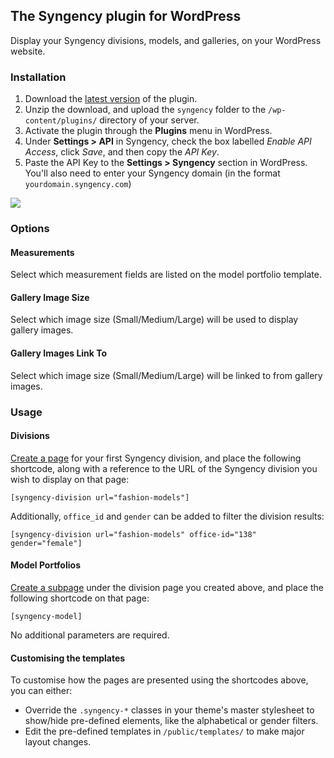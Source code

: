 ## The Syngency plugin for WordPress ##

Display your Syngency divisions, models, and galleries, on your WordPress website.

### Installation ###

1. Download the [latest version](https://github.com/syngency/wordpress-plugin/archive/master.zip) of the plugin.
1. Unzip the download, and upload the `syngency` folder to the `/wp-content/plugins/` directory of your server.
1. Activate the plugin through the **Plugins** menu in WordPress.
1. Under **Settings > API** in Syngency, check the box labelled _Enable API Access_, click _Save_, and then copy the _API Key_.
1. Paste the API Key to the **Settings > Syngency** section in WordPress. You'll also need to enter your Syngency domain (in the format `yourdomain.syngency.com`)

<img src="https://downloads.intercomcdn.com/i/o/92490016/cd21b7d875239b124b28c393/image.png">

### Options ###

#### Measurements ####
Select which measurement fields are listed on the model portfolio template.

#### Gallery Image Size #####
Select which image size (Small/Medium/Large) will be used to display gallery images.

#### Gallery Images Link To ####
Select which image size (Small/Medium/Large) will be linked to from gallery images.

### Usage ###

#### Divisions ####

[Create a page](https://wordpress.org/support/article/pages/#creating-pages) for your first Syngency division, and place the following shortcode, along with a reference to the URL of the Syngency division you wish to display on that page:

`[syngency-division url="fashion-models"]`

Additionally, `office_id` and `gender` can be added to filter the division results:

`[syngency-division url="fashion-models" office-id="138" gender="female"]`

#### Model Portfolios ####

[Create a subpage](https://wordpress.org/support/article/pages/#to-create-a-subpage) under the division page you created above, and place the following shortcode on that page:

`[syngency-model]`

No additional parameters are required.

#### Customising the templates ####

To customise how the pages are presented using the shortcodes above, you can either:

- Override the `.syngency-*` classes in your theme's master stylesheet to show/hide pre-defined elements, like the alphabetical or gender filters.
- Edit the pre-defined templates in `/public/templates/` to make major layout changes.